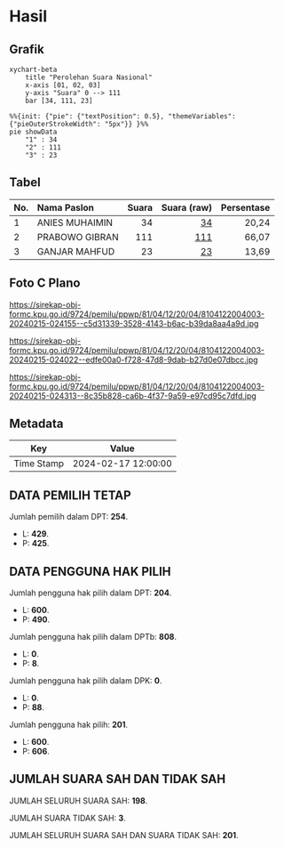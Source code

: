 # Hasil

## Grafik

```mermaid
xychart-beta
    title "Perolehan Suara Nasional"
    x-axis [01, 02, 03]
    y-axis "Suara" 0 --> 111
    bar [34, 111, 23]
```

```mermaid
%%{init: {"pie": {"textPosition": 0.5}, "themeVariables": {"pieOuterStrokeWidth": "5px"}} }%%
pie showData
    "1" : 34
    "2" : 111
    "3" : 23
```

## Tabel

| No. | Nama Paslon    | Suara | Suara (raw) | Persentase |
|:--- |:-------------- | -----:| -----------:| ----------:|
| 1   | ANIES MUHAIMIN | 34    | [34][p-1]   | 20,24      |
| 2   | PRABOWO GIBRAN | 111   | [111][p-2]  | 66,07      |
| 3   | GANJAR MAHFUD  | 23    | [23][p-3]   | 13,69      |


[p-1]: https://github.com/gigit-pemilu/pemilu-2024/blob/main/pilpres/hitung-suara/sub/81-maluku/sub/04-buru/sub/12-waelata/sub/2004-waetina/sub/003-tps/sub/paslon-1.txt
[p-2]: https://github.com/gigit-pemilu/pemilu-2024/blob/main/pilpres/hitung-suara/sub/81-maluku/sub/04-buru/sub/12-waelata/sub/2004-waetina/sub/003-tps/sub/paslon-2.txt
[p-3]: https://github.com/gigit-pemilu/pemilu-2024/blob/main/pilpres/hitung-suara/sub/81-maluku/sub/04-buru/sub/12-waelata/sub/2004-waetina/sub/003-tps/sub/paslon-3.txt

## Foto C Plano

https://sirekap-obj-formc.kpu.go.id/9724/pemilu/ppwp/81/04/12/20/04/8104122004003-20240215-024155--c5d31339-3528-4143-b6ac-b39da8aa4a9d.jpg

https://sirekap-obj-formc.kpu.go.id/9724/pemilu/ppwp/81/04/12/20/04/8104122004003-20240215-024022--edfe00a0-f728-47d8-9dab-b27d0e07dbcc.jpg

https://sirekap-obj-formc.kpu.go.id/9724/pemilu/ppwp/81/04/12/20/04/8104122004003-20240215-024313--8c35b828-ca6b-4f37-9a59-e97cd95c7dfd.jpg


## Metadata

| Key        | Value               |
| ---------- | ------------------- |
| Time Stamp | 2024-02-17 12:00:00 |


## DATA PEMILIH TETAP

Jumlah pemilih dalam DPT: **254**.
 * L: **429**.
 * P: **425**.

## DATA PENGGUNA HAK PILIH

Jumlah pengguna hak pilih dalam DPT: **204**.
 * L: **600**.
 * P: **490**.

Jumlah pengguna hak pilih dalam DPTb: **808**.
 * L: **0**.
 * P: **8**.

Jumlah pengguna hak pilih dalam DPK: **0**.
 * L: **0**.
 * P: **88**.

Jumlah pengguna hak pilih: **201**.
 * L: **600**.
 * P: **606**.

## JUMLAH SUARA SAH DAN TIDAK SAH

JUMLAH SELURUH SUARA SAH: **198**.

JUMLAH SUARA TIDAK SAH: **3**.

JUMLAH SELURUH SUARA SAH DAN SUARA TIDAK SAH: **201**.


